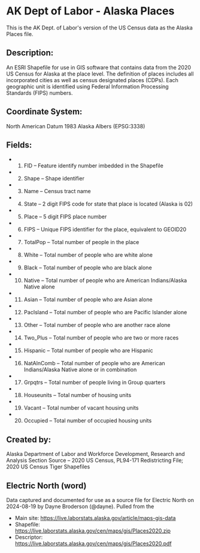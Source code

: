 # AK Dept of Labor - Alaska Places

This is the AK Dept. of Labor's version of the US Census data as the Alaska
Places file.


## Description: 
An ESRI Shapefile for use in GIS software that contains data from the 2020 US Census for Alaska at the place level. The definition of places includes all incorporated cities as well as census designated places (CDPs). Each geographic unit is identified using Federal Information Processing Standards (FIPS) numbers.

## Coordinate System: 
North American Datum 1983 Alaska Albers (EPSG:3338)

## Fields:
- 1. FID – Feature identify number imbedded in the Shapefile
- 2. Shape – Shape identifier
- 3. Name – Census tract name
- 4. State – 2 digit FIPS code for state that place is located (Alaska is 02)
- 5. Place – 5 digit FIPS place number
- 6. FIPS – Unique FIPS identifier for the place, equivalent to GEOID20
- 7. TotalPop – Total number of people in the place
- 8. White – Total number of people who are white alone
- 9. Black – Total number of people who are black alone
- 10. Native – Total number of people who are American Indians/Alaska Native alone
- 11. Asian – Total number of people who are Asian alone
- 12. PacIsland – Total number of people who are Pacific Islander alone
- 13. Other – Total number of people who are another race alone
- 14. Two_Plus – Total number of people who are two or more races
- 15. Hispanic – Total number of people who are Hispanic
- 16. NatAlnComb – Total number of people who are American Indians/Alaska Native alone or in combination
- 17. Grpqtrs – Total number of people living in Group quarters
- 18. Houseunits – Total number of housing units
- 19. Vacant – Total number of vacant housing units
- 20. Occupied – Total number of occupied housing units

## Created by: 
Alaska Department of Labor and Workforce Development, Research and Analysis Section
Source – 2020 US Census, PL94-171 Redistricting File; 2020 US Census Tiger Shapefiles 

## Electric North (word)

Data captured and documented for use as a source file for Electric North on
2024-08-19 by Dayne Broderson (@dayne). Pulled from the 
- Main site: https://live.laborstats.alaska.gov/article/maps-gis-data
- Shapefile: https://live.laborstats.alaska.gov/cen/maps/gis/Places2020.zip
- Descriptor: https://live.laborstats.alaska.gov/cen/maps/gis/Places2020.pdf
